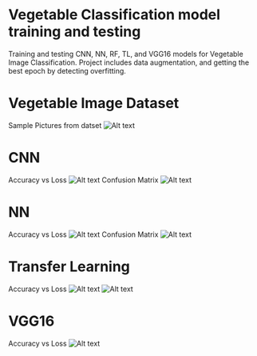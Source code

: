 # Vegetable Classification model training and testing
Training and testing CNN, NN, RF, TL, and VGG16 models for Vegetable Image Classification. Project includes data augmentation, and getting the best epoch by detecting overfitting.

# Vegetable Image Dataset
Sample Pictures from datset
![Alt text](vegetable-dataset-sample.png)

# CNN
Accuracy vs Loss
![Alt text](output-accuracy-vs-loss-cnn.png)
Confusion Matrix
![Alt text](output-confusion-matrix-cnn.png)

# NN
Accuracy vs Loss
![Alt text](output-accuracy-vs-loss-nn.png)
Confusion Matrix
![Alt text](output-confusion-matrix-nn.png)

# Transfer Learning
Accuracy vs Loss
![Alt text](output-accuracy-vs-loss-tl1.png)
![Alt text](output-accuracy-vs-loss-tl2.png)

# VGG16
Accuracy vs Loss
![Alt text](output-accuracy-vs-loss-vgg16.png)
